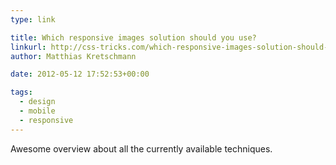 ```yaml
---
type: link

title: Which responsive images solution should you use?
linkurl: http://css-tricks.com/which-responsive-images-solution-should-you-use/
author: Matthias Kretschmann

date: 2012-05-12 17:52:53+00:00

tags:
  - design
  - mobile
  - responsive
---
```


Awesome overview about all the currently available techniques.
